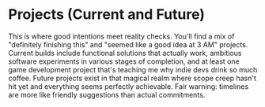 # Projects (Current and Future)

This is where good intentions meet reality checks. You'll find a mix of "definitely finishing this" and "seemed like a good idea at 3 AM" projects. Current builds include functional solutions that actually work, ambitious software experiments in various stages of completion, and at least one game development project that's teaching me why indie devs drink so much coffee. Future projects exist in that magical realm where scope creep hasn't hit yet and everything seems perfectly achievable. Fair warning: timelines are more like friendly suggestions than actual commitments.
